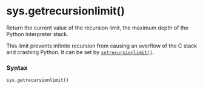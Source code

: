 # sys.getrecursionlimit()

Return the current value of the recursion limit, the maximum depth of the Python interpreter stack.

This limit prevents infinite recursion from causing an overflow of the C stack and crashing Python. It can be set by [`setrecursionlimit()`](/modules/sys/setrecursionlimit.md).

### Syntax

```python
sys.getrecursionlimit()
```